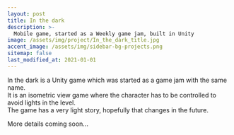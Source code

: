 ```yaml
---
layout: post
title: In the dark
description: >-
  Mobile game, started as a Weekly game jam, built in Unity
image: /assets/img/project/In_the_dark_title.jpg
accent_image: /assets/img/sidebar-bg-projects.png
sitemap: false
last_modified_at: 2021-01-01
---
```


In the dark is a Unity game which was started as a game jam with the same name.  
It is an isometric view game where the character has to be controlled to avoid lights in the level.  
The game has a very light story, hopefully that changes in the future.  

More details coming soon...
